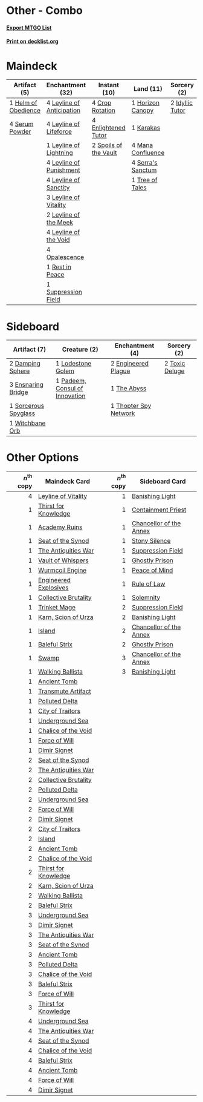 # Other - Combo

#### [Export MTGO List](../collection/Other%20-%20Combo/Other%20-%20Combo.txt)
#### [Print on decklist.org](http://decklist.org/?deckmain=4%09Crop%20Rotation%0A4%09Enlightened%20Tutor%0A1%09Helm%20of%20Obedience%0A1%09Horizon%20Canopy%0A2%09Idyllic%20Tutor%0A1%09Karakas%0A4%09Leyline%20of%20Anticipation%0A4%09Leyline%20of%20Lifeforce%0A1%09Leyline%20of%20Lightning%0A4%09Leyline%20of%20Punishment%0A4%09Leyline%20of%20Sanctity%0A3%09Leyline%20of%20Vitality%0A2%09Leyline%20of%20the%20Meek%0A4%09Leyline%20of%20the%20Void%0A4%09Mana%20Confluence%0A4%09Opalescence%0A1%09Rest%20in%20Peace%0A4%09Serra's%20Sanctum%0A4%09Serum%20Powder%0A2%09Spoils%20of%20the%20Vault%0A1%09Suppression%20Field%0A1%09Tree%20of%20Tales&deckside=2%09Damping%20Sphere%0A2%09Engineered%20Plague%0A3%09Ensnaring%20Bridge%0A1%09Lodestone%20Golem%0A1%09Padeem,%20Consul%20of%20Innovation%0A1%09Sorcerous%20Spyglass%0A1%09The%20Abyss%0A1%09Thopter%20Spy%20Network%0A2%09Toxic%20Deluge%0A1%09Witchbane%20Orb)
# Maindeck

|                                         Artifact (5)                                         |                                          Enchantment (32)                                          |                                         Instant (10)                                          |                                         Land (11)                                          |                                       Sorcery (2)                                        |
|----------------------------------------------------------------------------------------------|----------------------------------------------------------------------------------------------------|-----------------------------------------------------------------------------------------------|--------------------------------------------------------------------------------------------|------------------------------------------------------------------------------------------|
|1 [Helm of Obedience](http://gatherer.wizards.com/Pages/Card/Details.aspx?multiverseid=184550)|4 [Leyline of Anticipation](http://gatherer.wizards.com/Pages/Card/Details.aspx?multiverseid=205008)|4 [Crop Rotation](http://gatherer.wizards.com/Pages/Card/Details.aspx?multiverseid=417430)     |1 [Horizon Canopy](http://gatherer.wizards.com/Pages/Card/Details.aspx?multiverseid=438806) |2 [Idyllic Tutor](http://gatherer.wizards.com/Pages/Card/Details.aspx?multiverseid=152938)|
|4 [Serum Powder](http://gatherer.wizards.com/Pages/Card/Details.aspx?multiverseid=438794)     |4 [Leyline of Lifeforce](http://gatherer.wizards.com/Pages/Card/Details.aspx?multiverseid=107695)   |4 [Enlightened Tutor](http://gatherer.wizards.com/Pages/Card/Details.aspx?multiverseid=413551) |1 [Karakas](http://gatherer.wizards.com/Pages/Card/Details.aspx?multiverseid=201198)        |                                                                                          |
|                                                                                              |1 [Leyline of Lightning](http://gatherer.wizards.com/Pages/Card/Details.aspx?multiverseid=107686)   |2 [Spoils of the Vault](http://gatherer.wizards.com/Pages/Card/Details.aspx?multiverseid=46572)|4 [Mana Confluence](http://gatherer.wizards.com/Pages/Card/Details.aspx?multiverseid=409573)|                                                                                          |
|                                                                                              |4 [Leyline of Punishment](http://gatherer.wizards.com/Pages/Card/Details.aspx?multiverseid=205018)  |                                                                                               |4 [Serra's Sanctum](http://gatherer.wizards.com/Pages/Card/Details.aspx?multiverseid=9674)  |                                                                                          |
|                                                                                              |4 [Leyline of Sanctity](http://gatherer.wizards.com/Pages/Card/Details.aspx?multiverseid=397677)    |                                                                                               |1 [Tree of Tales](http://gatherer.wizards.com/Pages/Card/Details.aspx?multiverseid=205312)  |                                                                                          |
|                                                                                              |3 [Leyline of Vitality](http://gatherer.wizards.com/Pages/Card/Details.aspx?multiverseid=205031)    |                                                                                               |                                                                                            |                                                                                          |
|                                                                                              |2 [Leyline of the Meek](http://gatherer.wizards.com/Pages/Card/Details.aspx?multiverseid=107699)    |                                                                                               |                                                                                            |                                                                                          |
|                                                                                              |4 [Leyline of the Void](http://gatherer.wizards.com/Pages/Card/Details.aspx?multiverseid=205013)    |                                                                                               |                                                                                            |                                                                                          |
|                                                                                              |4 [Opalescence](http://gatherer.wizards.com/Pages/Card/Details.aspx?multiverseid=15142)             |                                                                                               |                                                                                            |                                                                                          |
|                                                                                              |1 [Rest in Peace](http://gatherer.wizards.com/Pages/Card/Details.aspx?multiverseid=442021)          |                                                                                               |                                                                                            |                                                                                          |
|                                                                                              |1 [Suppression Field](http://gatherer.wizards.com/Pages/Card/Details.aspx?multiverseid=83617)       |                                                                                               |                                                                                            |                                                                                          |


# Sideboard

|                                         Artifact (7)                                          |                                              Creature (2)                                               |                                        Enchantment (4)                                         |                                       Sorcery (2)                                       |
|-----------------------------------------------------------------------------------------------|---------------------------------------------------------------------------------------------------------|------------------------------------------------------------------------------------------------|-----------------------------------------------------------------------------------------|
|2 [Damping Sphere](http://gatherer.wizards.com/Pages/Card/Details.aspx?multiverseid=443101)    |1 [Lodestone Golem](http://gatherer.wizards.com/Pages/Card/Details.aspx?multiverseid=397736)             |2 [Engineered Plague](http://gatherer.wizards.com/Pages/Card/Details.aspx?multiverseid=12944)   |2 [Toxic Deluge](http://gatherer.wizards.com/Pages/Card/Details.aspx?multiverseid=413650)|
|3 [Ensnaring Bridge](http://gatherer.wizards.com/Pages/Card/Details.aspx?multiverseid=442213)  |1 [Padeem, Consul of Innovation](http://gatherer.wizards.com/Pages/Card/Details.aspx?multiverseid=417632)|1 [The Abyss](http://gatherer.wizards.com/Pages/Card/Details.aspx?multiverseid=201167)          |                                                                                         |
|1 [Sorcerous Spyglass](http://gatherer.wizards.com/Pages/Card/Details.aspx?multiverseid=435407)|                                                                                                         |1 [Thopter Spy Network](http://gatherer.wizards.com/Pages/Card/Details.aspx?multiverseid=398519)|                                                                                         |
|1 [Witchbane Orb](http://gatherer.wizards.com/Pages/Card/Details.aspx?multiverseid=233240)     |                                                                                                         |                                                                                                |                                                                                         |


# Other Options

|*n*<sup>th</sup> copy|                                         Maindeck Card                                          |*n*<sup>th</sup> copy|                                          Sideboard Card                                          |
|--------------------:|------------------------------------------------------------------------------------------------|--------------------:|--------------------------------------------------------------------------------------------------|
|                    4|[Leyline of Vitality](http://gatherer.wizards.com/Pages/Card/Details.aspx?multiverseid=205031)  |                    1|[Banishing Light](http://gatherer.wizards.com/Pages/Card/Details.aspx?multiverseid=446754)        |
|                    1|[Thirst for Knowledge](http://gatherer.wizards.com/Pages/Card/Details.aspx?multiverseid=205311) |                    1|[Containment Priest](http://gatherer.wizards.com/Pages/Card/Details.aspx?multiverseid=429862)     |
|                    1|[Academy Ruins](http://gatherer.wizards.com/Pages/Card/Details.aspx?multiverseid=370424)        |                    1|[Chancellor of the Annex](http://gatherer.wizards.com/Pages/Card/Details.aspx?multiverseid=218083)|
|                    1|[Seat of the Synod](http://gatherer.wizards.com/Pages/Card/Details.aspx?multiverseid=205303)    |                    1|[Stony Silence](http://gatherer.wizards.com/Pages/Card/Details.aspx?multiverseid=425850)          |
|                    1|[The Antiquities War](http://gatherer.wizards.com/Pages/Card/Details.aspx?multiverseid=442930)  |                    1|[Suppression Field](http://gatherer.wizards.com/Pages/Card/Details.aspx?multiverseid=83617)       |
|                    1|[Vault of Whispers](http://gatherer.wizards.com/Pages/Card/Details.aspx?multiverseid=205313)    |                    1|[Ghostly Prison](http://gatherer.wizards.com/Pages/Card/Details.aspx?multiverseid=423432)         |
|                    1|[Wurmcoil Engine](http://gatherer.wizards.com/Pages/Card/Details.aspx?multiverseid=425825)      |                    1|[Peace of Mind](http://gatherer.wizards.com/Pages/Card/Details.aspx?multiverseid=6039)            |
|                    1|[Engineered Explosives](http://gatherer.wizards.com/Pages/Card/Details.aspx?multiverseid=370549)|                    1|[Rule of Law](http://gatherer.wizards.com/Pages/Card/Details.aspx?multiverseid=48112)             |
|                    1|[Collective Brutality](http://gatherer.wizards.com/Pages/Card/Details.aspx?multiverseid=414380) |                    1|[Solemnity](http://gatherer.wizards.com/Pages/Card/Details.aspx?multiverseid=430711)              |
|                    1|[Trinket Mage](http://gatherer.wizards.com/Pages/Card/Details.aspx?multiverseid=442777)         |                    2|[Suppression Field](http://gatherer.wizards.com/Pages/Card/Details.aspx?multiverseid=83617)       |
|                    1|[Karn, Scion of Urza](http://gatherer.wizards.com/Pages/Card/Details.aspx?multiverseid=442889)  |                    2|[Banishing Light](http://gatherer.wizards.com/Pages/Card/Details.aspx?multiverseid=446754)        |
|                    1|[Island](http://gatherer.wizards.com/Pages/Card/Details.aspx?multiverseid=439602)               |                    2|[Chancellor of the Annex](http://gatherer.wizards.com/Pages/Card/Details.aspx?multiverseid=218083)|
|                    1|[Baleful Strix](http://gatherer.wizards.com/Pages/Card/Details.aspx?multiverseid=423507)        |                    2|[Ghostly Prison](http://gatherer.wizards.com/Pages/Card/Details.aspx?multiverseid=423432)         |
|                    1|[Swamp](http://gatherer.wizards.com/Pages/Card/Details.aspx?multiverseid=439603)                |                    3|[Chancellor of the Annex](http://gatherer.wizards.com/Pages/Card/Details.aspx?multiverseid=218083)|
|                    1|[Walking Ballista](http://gatherer.wizards.com/Pages/Card/Details.aspx?multiverseid=423848)     |                    3|[Banishing Light](http://gatherer.wizards.com/Pages/Card/Details.aspx?multiverseid=446754)        |
|                    1|[Ancient Tomb](http://gatherer.wizards.com/Pages/Card/Details.aspx?multiverseid=382842)         |                     |                                                                                                  |
|                    1|[Transmute Artifact](http://gatherer.wizards.com/Pages/Card/Details.aspx?multiverseid=202616)   |                     |                                                                                                  |
|                    1|[Polluted Delta](http://gatherer.wizards.com/Pages/Card/Details.aspx?multiverseid=405104)       |                     |                                                                                                  |
|                    1|[City of Traitors](http://gatherer.wizards.com/Pages/Card/Details.aspx?multiverseid=397543)     |                     |                                                                                                  |
|                    1|[Underground Sea](http://gatherer.wizards.com/Pages/Card/Details.aspx?multiverseid=383142)      |                     |                                                                                                  |
|                    1|[Chalice of the Void](http://gatherer.wizards.com/Pages/Card/Details.aspx?multiverseid=370411)  |                     |                                                                                                  |
|                    1|[Force of Will](http://gatherer.wizards.com/Pages/Card/Details.aspx?multiverseid=382943)        |                     |                                                                                                  |
|                    1|[Dimir Signet](http://gatherer.wizards.com/Pages/Card/Details.aspx?multiverseid=426044)         |                     |                                                                                                  |
|                    2|[Seat of the Synod](http://gatherer.wizards.com/Pages/Card/Details.aspx?multiverseid=205303)    |                     |                                                                                                  |
|                    2|[The Antiquities War](http://gatherer.wizards.com/Pages/Card/Details.aspx?multiverseid=442930)  |                     |                                                                                                  |
|                    2|[Collective Brutality](http://gatherer.wizards.com/Pages/Card/Details.aspx?multiverseid=414380) |                     |                                                                                                  |
|                    2|[Polluted Delta](http://gatherer.wizards.com/Pages/Card/Details.aspx?multiverseid=405104)       |                     |                                                                                                  |
|                    2|[Underground Sea](http://gatherer.wizards.com/Pages/Card/Details.aspx?multiverseid=383142)      |                     |                                                                                                  |
|                    2|[Force of Will](http://gatherer.wizards.com/Pages/Card/Details.aspx?multiverseid=382943)        |                     |                                                                                                  |
|                    2|[Dimir Signet](http://gatherer.wizards.com/Pages/Card/Details.aspx?multiverseid=426044)         |                     |                                                                                                  |
|                    2|[City of Traitors](http://gatherer.wizards.com/Pages/Card/Details.aspx?multiverseid=397543)     |                     |                                                                                                  |
|                    2|[Island](http://gatherer.wizards.com/Pages/Card/Details.aspx?multiverseid=439602)               |                     |                                                                                                  |
|                    2|[Ancient Tomb](http://gatherer.wizards.com/Pages/Card/Details.aspx?multiverseid=382842)         |                     |                                                                                                  |
|                    2|[Chalice of the Void](http://gatherer.wizards.com/Pages/Card/Details.aspx?multiverseid=370411)  |                     |                                                                                                  |
|                    2|[Thirst for Knowledge](http://gatherer.wizards.com/Pages/Card/Details.aspx?multiverseid=205311) |                     |                                                                                                  |
|                    2|[Karn, Scion of Urza](http://gatherer.wizards.com/Pages/Card/Details.aspx?multiverseid=442889)  |                     |                                                                                                  |
|                    2|[Walking Ballista](http://gatherer.wizards.com/Pages/Card/Details.aspx?multiverseid=423848)     |                     |                                                                                                  |
|                    2|[Baleful Strix](http://gatherer.wizards.com/Pages/Card/Details.aspx?multiverseid=423507)        |                     |                                                                                                  |
|                    3|[Underground Sea](http://gatherer.wizards.com/Pages/Card/Details.aspx?multiverseid=383142)      |                     |                                                                                                  |
|                    3|[Dimir Signet](http://gatherer.wizards.com/Pages/Card/Details.aspx?multiverseid=426044)         |                     |                                                                                                  |
|                    3|[The Antiquities War](http://gatherer.wizards.com/Pages/Card/Details.aspx?multiverseid=442930)  |                     |                                                                                                  |
|                    3|[Seat of the Synod](http://gatherer.wizards.com/Pages/Card/Details.aspx?multiverseid=205303)    |                     |                                                                                                  |
|                    3|[Ancient Tomb](http://gatherer.wizards.com/Pages/Card/Details.aspx?multiverseid=382842)         |                     |                                                                                                  |
|                    3|[Polluted Delta](http://gatherer.wizards.com/Pages/Card/Details.aspx?multiverseid=405104)       |                     |                                                                                                  |
|                    3|[Chalice of the Void](http://gatherer.wizards.com/Pages/Card/Details.aspx?multiverseid=370411)  |                     |                                                                                                  |
|                    3|[Baleful Strix](http://gatherer.wizards.com/Pages/Card/Details.aspx?multiverseid=423507)        |                     |                                                                                                  |
|                    3|[Force of Will](http://gatherer.wizards.com/Pages/Card/Details.aspx?multiverseid=382943)        |                     |                                                                                                  |
|                    3|[Thirst for Knowledge](http://gatherer.wizards.com/Pages/Card/Details.aspx?multiverseid=205311) |                     |                                                                                                  |
|                    4|[Underground Sea](http://gatherer.wizards.com/Pages/Card/Details.aspx?multiverseid=383142)      |                     |                                                                                                  |
|                    4|[The Antiquities War](http://gatherer.wizards.com/Pages/Card/Details.aspx?multiverseid=442930)  |                     |                                                                                                  |
|                    4|[Seat of the Synod](http://gatherer.wizards.com/Pages/Card/Details.aspx?multiverseid=205303)    |                     |                                                                                                  |
|                    4|[Chalice of the Void](http://gatherer.wizards.com/Pages/Card/Details.aspx?multiverseid=370411)  |                     |                                                                                                  |
|                    4|[Baleful Strix](http://gatherer.wizards.com/Pages/Card/Details.aspx?multiverseid=423507)        |                     |                                                                                                  |
|                    4|[Ancient Tomb](http://gatherer.wizards.com/Pages/Card/Details.aspx?multiverseid=382842)         |                     |                                                                                                  |
|                    4|[Force of Will](http://gatherer.wizards.com/Pages/Card/Details.aspx?multiverseid=382943)        |                     |                                                                                                  |
|                    4|[Dimir Signet](http://gatherer.wizards.com/Pages/Card/Details.aspx?multiverseid=426044)         |                     |                                                                                                  |

